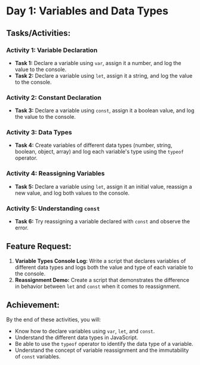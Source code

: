 # Day 1: Variables and Data Types

## Tasks/Activities:

### Activity 1: Variable Declaration

- **Task 1:** Declare a variable using `var`, assign it a number, and log the value to the console.
- **Task 2:** Declare a variable using `let`, assign it a string, and log the value to the console.

### Activity 2: Constant Declaration

- **Task 3:** Declare a variable using `const`, assign it a boolean value, and log the value to the console.

### Activity 3: Data Types

- **Task 4:** Create variables of different data types (number, string, boolean, object, array) and log each variable's type using the `typeof` operator.

### Activity 4: Reassigning Variables

- **Task 5:** Declare a variable using `let`, assign it an initial value, reassign a new value, and log both values to the console.

### Activity 5: Understanding `const`

- **Task 6:** Try reassigning a variable declared with `const` and observe the error.

## Feature Request:

1. **Variable Types Console Log:** Write a script that declares variables of different data types and logs both the value and type of each variable to the console.
2. **Reassignment Demo:** Create a script that demonstrates the difference in behavior between `let` and `const` when it comes to reassignment.

## Achievement:

By the end of these activities, you will:

- Know how to declare variables using `var`, `let`, and `const`.
- Understand the different data types in JavaScript.
- Be able to use the `typeof` operator to identify the data type of a variable.
- Understand the concept of variable reassignment and the immutability of `const` variables.
